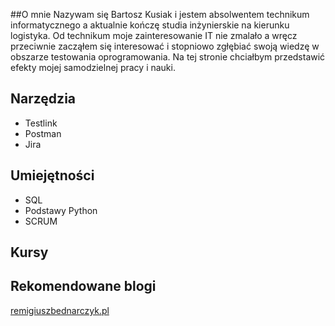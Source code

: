 
##O mnie
  Nazywam się Bartosz Kusiak i jestem absolwentem technikum informatycznego a aktualnie kończę studia inżynierskie na kierunku logistyka. Od technikum moje zainteresowanie IT nie zmalało a wręcz przeciwnie zacząłem się interesować i stopniowo zgłębiać swoją wiedzę w obszarze testowania oprogramowania. Na tej stronie chciałbym przedstawić efekty mojej samodzielnej pracy i nauki.
  
## Narzędzia
* Testlink
* Postman
* Jira
 
## Umiejętności
* SQL
* Podstawy Python
* SCRUM

## Kursy

## Rekomendowane blogi
[remigiuszbednarczyk.pl](https://remigiuszbednarczyk.pl)

  
  
  
<!---
BartoszKusiak/BartoszKusiak is a ✨ special ✨ repository because its `README.md` (this file) appears on your GitHub profile.
You can click the Preview link to take a look at your changes.
--->
